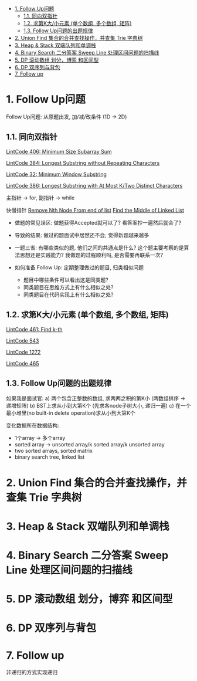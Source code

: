 <!-- TOC -->

- [1. Follow Up问题](#1-follow-up%E9%97%AE%E9%A2%98)
    - [1.1. 同向双指针](#11-%E5%90%8C%E5%90%91%E5%8F%8C%E6%8C%87%E9%92%88)
    - [1.2. 求第K大/小元素 (单个数组, 多个数组, 矩阵)](#12-%E6%B1%82%E7%AC%ACk%E5%A4%A7%E5%B0%8F%E5%85%83%E7%B4%A0-%E5%8D%95%E4%B8%AA%E6%95%B0%E7%BB%84-%E5%A4%9A%E4%B8%AA%E6%95%B0%E7%BB%84-%E7%9F%A9%E9%98%B5)
    - [1.3. Follow Up问题的出题规律](#13-follow-up%E9%97%AE%E9%A2%98%E7%9A%84%E5%87%BA%E9%A2%98%E8%A7%84%E5%BE%8B)
- [2. Union Find 集合的合并查找操作，并查集  Trie 字典树](#2-union-find-%E9%9B%86%E5%90%88%E7%9A%84%E5%90%88%E5%B9%B6%E6%9F%A5%E6%89%BE%E6%93%8D%E4%BD%9C%E5%B9%B6%E6%9F%A5%E9%9B%86--trie-%E5%AD%97%E5%85%B8%E6%A0%91)
- [3. Heap & Stack 双端队列和单调栈](#3-heap--stack-%E5%8F%8C%E7%AB%AF%E9%98%9F%E5%88%97%E5%92%8C%E5%8D%95%E8%B0%83%E6%A0%88)
- [4. Binary Search 二分答案 Sweep Line 处理区间问题的扫描线](#4-binary-search-%E4%BA%8C%E5%88%86%E7%AD%94%E6%A1%88-sweep-line-%E5%A4%84%E7%90%86%E5%8C%BA%E9%97%B4%E9%97%AE%E9%A2%98%E7%9A%84%E6%89%AB%E6%8F%8F%E7%BA%BF)
- [5. DP 滚动数组 划分，博弈 和区间型](#5-dp-%E6%BB%9A%E5%8A%A8%E6%95%B0%E7%BB%84-%E5%88%92%E5%88%86%E5%8D%9A%E5%BC%88-%E5%92%8C%E5%8C%BA%E9%97%B4%E5%9E%8B)
- [6. DP 双序列与背包](#6-dp-%E5%8F%8C%E5%BA%8F%E5%88%97%E4%B8%8E%E8%83%8C%E5%8C%85)
- [7. Follow up](#7-follow-up)

<!-- /TOC -->

# 1. Follow Up问题
Follow Up问题: 从原题出发, 加/减/改条件 (1D -> 2D)

## 1.1. 同向双指针
[LintCode 406: Minimum Size Subarray Sum]()

[LintCode 384: Longest Substring without Repeating Characters]()


[LintCode 32: Minimum Window Substring]()

[LintCode 386: Longest Substring with At Most K/Two Distinct Characters]()

主指针 -> for, 副指针 -> while

快慢指针
[Remove Nth Node From end of list]()
[Find the Middle of Linked List]()


* 做题的常见误区: 做题获得Accepted就可以了? 看答案抄一遍然后就会了?
* 导致的结果: 做过的题面试中居然还不会; 觉得新题越来越多

* 一题三省: 有哪些类似的题, 他们之间的共通点是什么? 这个题主要考察的是算法思想还是实践能力? 我做题的过程顺利吗, 是否需要再联系一次?
* 如何准备 Follow Up: 定期整理做过的题目, 归类相似问题
    - 题目中哪些条件可以看出这是同类题?
    - 同类题目在思维方式上有什么相似之处?
    - 同类题目在代码实现上有什么相似之处?

## 1.2. 求第K大/小元素 (单个数组, 多个数组, 矩阵)
[LintCode 461: Find k-th]()

[LintCode 543]()

[LintCode 1272]()


[LintCode 465]()

## 1.3. Follow Up问题的出题规律
如果我是面试官:
a) 两个包含正整数的数组, 求两两之积的第K小  (两数组排序 -> 递增矩阵)
b) BST上求从小到大第K个 (先求各node子树大小, 递归一遍)
c) 在一个最小堆里(no built-in delete operation)求从小到大第K个 

变化数据所在数据结构:
- 1个array -> 多个array
- sorted array -> unsorted array/k sorted array/k unsorted array
- two sorted arrays, sorted matrix
- binary search tree, linked list



# 2. Union Find 集合的合并查找操作，并查集  Trie 字典树


# 3. Heap & Stack 双端队列和单调栈


# 4. Binary Search 二分答案 Sweep Line 处理区间问题的扫描线


# 5. DP 滚动数组 划分，博弈 和区间型

# 6. DP 双序列与背包


# 7. Follow up
非递归的方式实现递归


